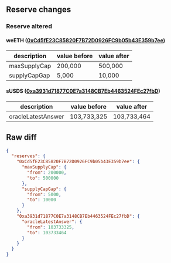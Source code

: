## Reserve changes

### Reserve altered

#### weETH ([0xCd5fE23C85820F7B72D0926FC9b05b43E359b7ee](https://etherscan.io/address/0xCd5fE23C85820F7B72D0926FC9b05b43E359b7ee))

| description | value before | value after |
| --- | --- | --- |
| maxSupplyCap | 200,000 | 500,000 |
| supplyCapGap | 5,000 | 10,000 |


#### sUSDS ([0xa3931d71877C0E7a3148CB7Eb4463524FEc27fbD](https://etherscan.io/address/0xa3931d71877C0E7a3148CB7Eb4463524FEc27fbD))

| description | value before | value after |
| --- | --- | --- |
| oracleLatestAnswer | 103,733,325 | 103,733,464 |


## Raw diff

```json
{
  "reserves": {
    "0xCd5fE23C85820F7B72D0926FC9b05b43E359b7ee": {
      "maxSupplyCap": {
        "from": 200000,
        "to": 500000
      },
      "supplyCapGap": {
        "from": 5000,
        "to": 10000
      }
    },
    "0xa3931d71877C0E7a3148CB7Eb4463524FEc27fbD": {
      "oracleLatestAnswer": {
        "from": 103733325,
        "to": 103733464
      }
    }
  }
}
```